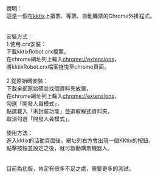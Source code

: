 說明：<br />
這是一個在<a href="http://kktix.com/">kktix</a>上搶票、等票、自動購票的Chrome外掛程式。<br />
<br /><br />
安裝方式：<br />
1.使用.crx安裝：<br/>
下載kktixRobot.crx檔案，<br />
在chrome網址列上輸入<a href="chrome://extensions/">chrome://extensions</a>，<br />
將kktixRobot.crx檔案拖曳至chrome頁面。
<br /><br />
2.從原始碼安裝：<br />
下載全部原始碼並找個資料夾放置，<br />
在chrome網址列上輸入<a href="chrome://extensions/">chrome://extensions</a>，<br />
勾選「開發人員模式」，<br />
點選載入「未封裝功能」並選取程式資料夾，<br />
取消勾選「開發人員模式」。
<br /><br />
使用方法：<br />
進入kktix的活動頁面後，網址列右方會出現一個KKtix的按鈕，<br />
點擊按鈕並設定之後，就可啟動購票機器人。<br />
<br /><br />
目前為初版，肯定有很多不足之處，需要更多的測試。